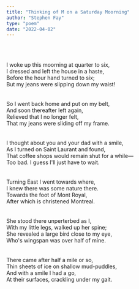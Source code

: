 ```yaml
---
title: "Thinking of M on a Saturday Moorning"
author: "Stephen Fay"
type: "poem"
date: "2022-04-02"
---
```


<br/><br/>

<poem>
I woke up this moorning at quarter to six,<br/>
I dressed and left the house in a haste,<br/>
Before the hour hand turned to six;<br/>
But my jeans were slipping down my waist!<br/>
<br/>
<br/>
So I went back home and put on my belt,<br/>
And soon thereafter left again,<br/>
Relieved that I no longer felt,<br/>
That my jeans were sliding off my frame.<br/>
<br/>
<br/>
I thought about you and your dad with a smile,<br/>
As I turned on Saint Laurant and found,<br/>
That coffee shops would remain shut for a while—<br/>
Too bad. I guess I'll just have to wait.<br/>
<br/>
<br/>
Turning East I went towards where,<br/>
I knew there was some nature there.<br/>
Towards the foot of Mont Royal,<br/>
After which is christened Montreal.<br/>
<br/>
<br/>
She stood there unperterbed as I,<br/>
With my little legs, walked up her spine;<br/>
She revealed a large bird close to my eye,<br/>
Who's wingspan was over half of mine.<br/>
<br/>
<br/>
There came after half a mile or so,<br/>
Thin sheets of ice on shallow mud-puddles,<br/>
And with a smile I had a go,<br/>
At their surfaces, crackling under my gait.<br/>
</poem>

<br/><br/>

